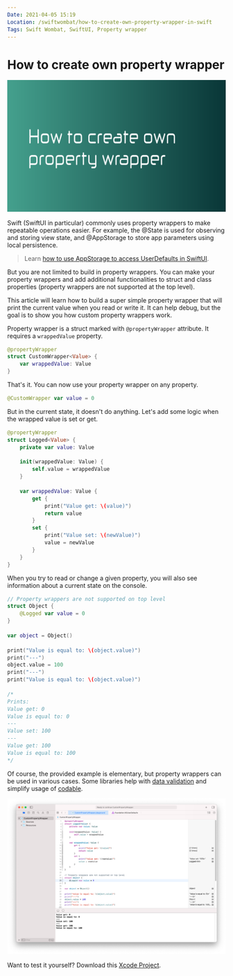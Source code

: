 ```yaml
---
Date: 2021-04-05 15:19
Location: /swiftwombat/how-to-create-own-property-wrapper-in-swift
Tags: Swift Wombat, SwiftUI, Property wrapper
---
```


# How to create own property wrapper

![How to create own property wrapper](/weblog/swiftwombat/covers/how_to_create_own_property_wrapper.png)

Swift (SwiftUI in particular) commonly uses property wrappers to make repeatable operations easier. For example, the @State is used for observing and storing view state, and @AppStorage to store app parameters using local persistence.

> Learn [how to use AppStorage to access UserDefaults in SwiftUI](/swiftwombat/how-to-access-userdefaults-using-swiftui-appstorage-property-wrapper/).

But you are not limited to build in property wrappers. You can make your property wrappers and add additional functionalities to struct and class properties (property wrappers are not supported at the top level).

This article will learn how to build a super simple property wrapper that will print the current value when you read or write it. It can help debug, but the goal is to show you how custom property wrappers work.

Property wrapper is a struct marked with `@propertyWrapper` attribute. It requires a `wrappedValue` property.

```swift
@propertyWrapper
struct CustomWrapper<Value> {
    var wrappedValue: Value
}
```

That's it. You can now use your property wrapper on any property.

```swift
@CustomWrapper var value = 0
```

But in the current state, it doesn't do anything. Let's add some logic when the wrapped value is set or get.

```swift
@propertyWrapper
struct Logged<Value> {
    private var value: Value

    init(wrappedValue: Value) {
        self.value = wrappedValue
    }

    var wrappedValue: Value {
        get {
            print("Value get: \(value)")
            return value
        }
        set {
            print("Value set: \(newValue)")
            value = newValue
        }
    }
}
```

When you try to read or change a given property, you will also see information about a current state on the console.

```swift
// Property wrappers are not supported on top level
struct Object {
    @Logged var value = 0
}

var object = Object()

print("Value is equal to: \(object.value)")
print("---")
object.value = 100
print("---")
print("Value is equal to: \(object.value)")

/*
Prints:
Value get: 0
Value is equal to: 0
---
Value set: 100
---
Value get: 100
Value is equal to: 100
*/
```

Of course, the provided example is elementary, but property wrappers can be used in various cases. Some libraries help with [data validation](https://github.com/SvenTiigi/ValidatedPropertyKit) and simplify usage of [codable](https://github.com/marksands/BetterCodable).

![Simple property wrapper example - Xcode Playground](/weblog/swiftwombat/images/23/simple_property_wrapper_xcode_playground.png)

Want to test it yourself? Download this [Xcode Project](https://github.com/kamilpowalowski/swiftwombat-projects/tree/main/CustomPropertyWrapper).
